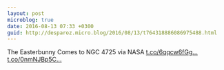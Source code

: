 ```yaml
---
layout: post
microblog: true
date: 2016-08-13 07:33 +0300
guid: http://desparoz.micro.blog/2016/08/13/t764318886086975488.html
---
```

The Easterbunny Comes to NGC 4725 via NASA [t.co/6qqcw6fGg...](https://t.co/6qqcw6fGgQ) [t.co/0nmNJBp5C...](https://t.co/0nmNJBp5Cp)
